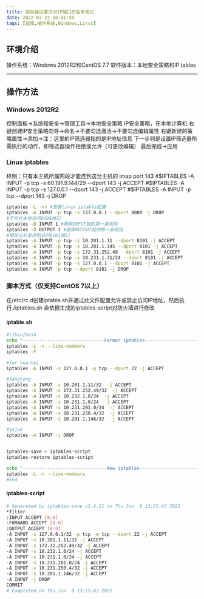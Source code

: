 ```yaml
---
title: 服务器设置访问IP端口白名单笔记
date: 2022-07-22 16:41:55
tags: [运维,操作系统,Windows,Linux]
---
```


## 环境介绍
操作系统：Windows 2012R2和CentOS 7.7
软件版本：本地安全策略和IP tables

---

## 操作方法
### Windows 2012R2
控制面板→系统和安全→管理工具→本地安全策略
IP安全策略，在本地计算机
右键创建IP安全策略向导→命名→不要勾选激活→不要勾选编辑属性
右键新建的策略属性→添加→注：这里的IP筛选器指的是IP地址信息
下一步则是设置IP筛选器所需执行的动作，即筛选器操作拒绝或允许（可更改编辑）
最后完成→应用
<!--more-->
### Linux iptables
样例：只有本主机所属网段才能连到这台主机的 imap port 143
#$IPTABLES -A INPUT -p tcp -s 60.191.9.144/29 --dport 143 -j ACCEPT
#$IPTABLES -A INPUT -p tcp -s 127.0.0.1 --dport 143 -j ACCEPT
#$IPTABLES -A INPUT -p tcp --dport 143 -j DROP
~~~bash
iptables -L -nv #查看linux iptable配置
iptables -A INPUT -p tcp -s 127.0.0.1 --dport 8080 -j DROP
#不允许本地访问8080端口
iptables -D INPUT 1 #删除INPUT链的第一条规则
iptables -D OUTPUT 1 #删除OUTPUT链的第一条规则
#增加白名单控制访问8101端口
iptables -A INPUT -p tcp -s 10.201.1.11 --dport 8101 -j ACCEPT
iptables -A INPUT -p tcp -s 10.201.1.145 --dport 8101 -j ACCEPT
iptables -A INPUT -p tcp -s 172.31.252.49 --dport 8101 -j ACCEPT
iptables -A INPUT -p tcp -s 10.231.1.31/24 --dport 8101 -j ACCEPT
iptables -A INPUT -p tcp -s 127.0.0.1 --dport 8101 -j ACCEPT
iptables -A INPUT -p tcp --dport 8101 -j DROP
~~~
### 脚本方式（仅支持CentOS 7以上）
在/etc/rc.d创建iptable.sh并通过此文件配置允许或禁止访问IP地址，然后执行./iptables.sh
会依据生成的iptables-script对防火墙进行修改
#### iptable.sh
~~~bash
#!/bin/bash
echo "------------------------------Former iptables----------------------------------"
iptables -L -n --line-numbers 
iptables -F

#for huanhui
iptables -A INPUT -s 127.0.0.1 -p tcp --dport 22 -j ACCEPT

#fangtong
iptables -A INPUT -s 10.201.1.11/32  -j ACCEPT
iptables -A INPUT -s 172.31.252.49/32  -j ACCEPT
iptables -A INPUT -s 10.232.1.0/24  -j ACCEPT
iptables -A INPUT -s 10.231.1.0/24  -j ACCEPT
iptables -A INPUT -s 10.231.201.0/24  -j ACCEPT
iptables -A INPUT -s 10.231.250.4/32  -j ACCEPT
iptables -A INPUT -s 10.201.1.146/32  -j ACCEPT

#jujue
iptables -A INPUT -j DROP


iptables-save > iptables-script
iptables-restore iptables-script 

echo "-------------------------------New iptables-----------------------------------"
iptables -L -n --line-numbers
#End

~~~
#### iptables-script
~~~bash
# Generated by iptables-save v1.4.21 on Thu Jun  9 13:55:43 2022
*filter
:INPUT ACCEPT [0:0]
:FORWARD ACCEPT [0:0]
:OUTPUT ACCEPT [0:0]
-A INPUT -s 127.0.0.1/32 -p tcp -m tcp --dport 22 -j ACCEPT
-A INPUT -s 10.201.1.11/32 -j ACCEPT
-A INPUT -s 172.31.252.49/32 -j ACCEPT
-A INPUT -s 10.232.1.0/24 -j ACCEPT
-A INPUT -s 10.231.1.0/24 -j ACCEPT
-A INPUT -s 10.231.201.0/24 -j ACCEPT
-A INPUT -s 10.231.250.4/32 -j ACCEPT
-A INPUT -s 10.201.1.146/32 -j ACCEPT
-A INPUT -j DROP
COMMIT
# Completed on Thu Jun  9 13:55:43 2022

~~~
